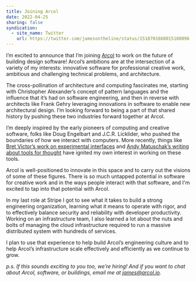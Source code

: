 ```yaml
---
title: Joining Arcol
date: 2022-04-25
sharing: false
syndication:
  - site_name: Twitter
    url: https://twitter.com/jamesontheline/status/1518701668015108096
---
```


I’m excited to announce that I’m joining [Arcol](https://arcol.io) to work on the future of building design software! Arcol’s ambitions are at the intersection of a variety of my interests: innovative software for professional creative work, ambitious and challenging technical problems, and architecture.

The cross-pollination of architecture and computing fascinates me, starting with Christopher Alexander’s concept of pattern languages and the influence that it’s had on software engineering, and then in reverse with architects like Frank Gehry leveraging innovations in software to enable new architectural design. I’m looking forward to being a part of that shared history by pushing these two industries forward together at Arcol.

I’m deeply inspired by the early pioneers of computing and creative software, folks like Doug Engelbart and J.C.R. Licklider, who pushed the boundaries of how we interact with computers. More recently, things like [Bret Victor’s work on experimental interfaces](http://worrydream.com/) and [Andy Matuschak’s writing about tools for thought](https://numinous.productions/ttft/) have ignited my own interest in working on these tools.

Arcol is well-positioned to innovate in this space and to carry out the visions of some of these figures. There is so much untapped potential in software for creative work and in the ways people interact with that software, and I'm excited to tap into that potential with Arcol.

In my last role at Stripe I got to see what it takes to build a strong engineering organization, learning what it means to operate with rigor, and to effectively balance security and reliability with developer productivity. Working on an infrastructure team, I also learned a lot about the nuts and bolts of managing the cloud infrastructure required to run a massive distributed system with hundreds of services.

I plan to use that experience to help build Arcol’s engineering culture and to help Arcol’s infrastructure scale effectively and efficiently as we continue to grow.

_p.s. If this sounds exciting to you too, we’re hiring! And if you want to chat about Arcol, software, or buildings, email me at [james@arcol.io](mailto:james@arcol.io)._
